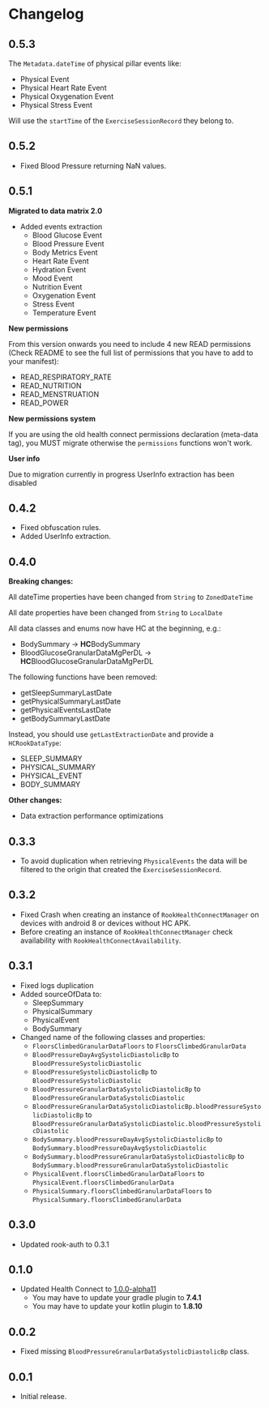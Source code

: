 # Changelog

## 0.5.3

The `Metadata.dateTime` of physical pillar events like:

* Physical Event
* Physical Heart Rate Event
* Physical Oxygenation Event
* Physical Stress Event

Will use the `startTime` of the `ExerciseSessionRecord` they belong to.

## 0.5.2

* Fixed Blood Pressure returning NaN values.

## 0.5.1

**Migrated to data matrix 2.0**

* Added events extraction
  * Blood Glucose Event
  * Blood Pressure Event
  * Body Metrics Event
  * Heart Rate Event
  * Hydration Event
  * Mood Event
  * Nutrition Event
  * Oxygenation Event
  * Stress Event
  * Temperature Event

**New permissions**

From this version onwards you need to include 4 new READ permissions (Check README to see the full list of permissions
that you have to add to your manifest):

* READ_RESPIRATORY_RATE
* READ_NUTRITION
* READ_MENSTRUATION
* READ_POWER

**New permissions system**

If you are using the old health connect permissions declaration (meta-data tag), you MUST migrate otherwise
the `permissions` functions won't work.

**User info**

Due to migration currently in progress UserInfo extraction has been disabled

## 0.4.2

* Fixed obfuscation rules.
* Added UserInfo extraction.

## 0.4.0

**Breaking changes:**

All dateTime properties have been changed from `String` to `ZonedDateTime`

All date properties have been changed from `String` to `LocalDate`

All data classes and enums now have HC at the beginning, e.g.:

* BodySummary → **HC**BodySummary
* BloodGlucoseGranularDataMgPerDL → **HC**BloodGlucoseGranularDataMgPerDL

The following functions have been removed:

* getSleepSummaryLastDate
* getPhysicalSummaryLastDate
* getPhysicalEventsLastDate
* getBodySummaryLastDate

Instead, you should use `getLastExtractionDate` and provide a `HCRookDataType`:

* SLEEP_SUMMARY
* PHYSICAL_SUMMARY
* PHYSICAL_EVENT
* BODY_SUMMARY

**Other changes:**

* Data extraction performance optimizations

## 0.3.3

* To avoid duplication when retrieving `PhysicalEvents` the data will be filtered to the origin that created
  the `ExerciseSessionRecord`.

## 0.3.2

* Fixed Crash when creating an instance of `RookHealthConnectManager` on devices with android 8 or devices without HC
  APK.
* Before creating an instance of `RookHealthConnectManager` check availability with `RookHealthConnectAvailability`.

## 0.3.1

* Fixed logs duplication
* Added sourceOfData to:
    * SleepSummary
    * PhysicalSummary
    * PhysicalEvent
    * BodySummary
* Changed name of the following classes and properties:
    * `FloorsClimbedGranularDataFloors` to `FloorsClimbedGranularData`
    * `BloodPressureDayAvgSystolicDiastolicBp` to `BloodPressureSystolicDiastolic`
    * `BloodPressureSystolicDiastolicBp` to `BloodPressureSystolicDiastolic`
    * `BloodPressureGranularDataSystolicDiastolicBp` to `BloodPressureGranularDataSystolicDiastolic`
    * `BloodPressureGranularDataSystolicDiastolicBp.bloodPressureSystolicDiastolicBp`
      to `BloodPressureGranularDataSystolicDiastolic.bloodPressureSystolicDiastolic`
    * `BodySummary.bloodPressureDayAvgSystolicDiastolicBp` to `BodySummary.bloodPressureDayAvgSystolicDiastolic`
    * `BodySummary.bloodPressureGranularDataSystolicDiastolicBp`
      to `BodySummary.bloodPressureGranularDataSystolicDiastolic`
    * `PhysicalEvent.floorsClimbedGranularDataFloors` to `PhysicalEvent.floorsClimbedGranularData`
    * `PhysicalSummary.floorsClimbedGranularDataFloors` to `PhysicalSummary.floorsClimbedGranularData`

## 0.3.0

* Updated rook-auth to 0.3.1

## 0.1.0

* Updated Health Connect
  to [1.0.0-alpha11](https://developer.android.com/jetpack/androidx/releases/health-connect#1.0.0-alpha11)
    * You may have to update your gradle plugin to **7.4.1**
    * You may have to update your kotlin plugin to **1.8.10**

## 0.0.2

* Fixed missing `BloodPressureGranularDataSystolicDiastolicBp` class.

## 0.0.1

* Initial release.
